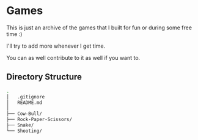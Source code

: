 # Games

This is just an archive of the games that I built for fun or during some free time :)

I'll try to add more whenever I get time.

You can as well contribute to it as well if you want to.

## Directory Structure
```sh
.
│   .gitignore
│   README.md
│
├── Cow-Bull/
├── Rock-Paper-Scissors/
├── Snake/
└── Shooting/
```